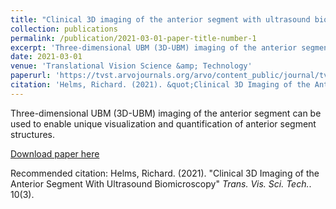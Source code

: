 ```yaml
---
title: "Clinical 3D imaging of the anterior segment with ultrasound biomicroscopy"
collection: publications
permalink: /publication/2021-03-01-paper-title-number-1
excerpt: 'Three-dimensional UBM (3D-UBM) imaging of the anterior segment can be used to enable unique visualization and quantification of anterior segment structures.'
date: 2021-03-01
venue: 'Translational Vision Science &amp; Technology'
paperurl: 'https://tvst.arvojournals.org/arvo/content_public/journal/tvst/938517/i2164-2591-10-3-11_1615374609.64483.pdf'
citation: 'Helms, Richard. (2021). &quot;Clinical 3D Imaging of the Anterior Segment With Ultrasound Biomicroscopy&quot; <i>Trans. Vis. Sci. Tech.</i>. 10(3).'
---
```

Three-dimensional UBM (3D-UBM) imaging of the anterior segment can be used to enable unique visualization and quantification of anterior segment structures.

[Download paper here](https://tvst.arvojournals.org/arvo/content_public/journal/tvst/938517/i2164-2591-10-3-11_1615374609.64483.pdf)

Recommended citation: Helms, Richard. (2021). "Clinical 3D Imaging of the Anterior Segment With Ultrasound Biomicroscopy" <i>Trans. Vis. Sci. Tech.</i>. 10(3).